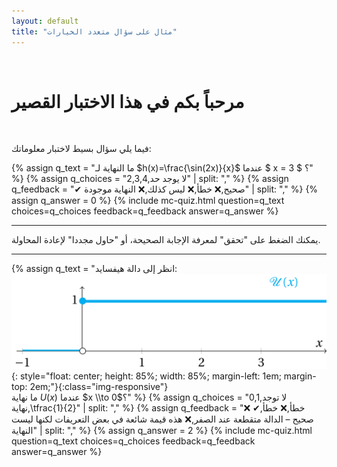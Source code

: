 ```yaml
---
layout: default
title: "مثال على سؤال متعدد الخيارات"
---
```

<link rel="stylesheet" href="https://maxcdn.bootstrapcdn.com/bootstrap/3.4.1/css/bootstrap.min.css">

<br>

# مرحباً بكم في هذا الاختبار القصير

<br>

فيما يلي سؤال بسيط لاختبار معلوماتك:


{% assign q_text = "ما النهاية لـ $h(x)=\frac{\sin(2x)}{x}$ عندما $ x = 3 $ ؟" %}
{% assign q_choices = "2,3,4,لا يوجد حد" | split: "," %}
{% assign q_feedback = "✔ صحيح,❌ خطأ,❌ ليس كذلك,❌ النهاية موجودة" | split: "," %}
{% assign q_answer = 0 %}
{% include mc-quiz.html question=q_text choices=q_choices feedback=q_feedback answer=q_answer %}


---

يمكنك الضغط على "تحقق" لمعرفة الإجابة الصحيحة، أو "حاول مجددا" لإعادة المحاولة.


---
{% assign q_text = "انظر إلى دالة هيفسايد:<br>
![Heaviside.png](/images/Heaviside.png){: style="float: center; 
height: 85%; width: 85%; margin-left: 1em; margin-top: 2em;"}{:class="img-responsive"}
<br> ما نهاية $U(x)$ عندما $x \\to 0$؟" %}
{% assign q_choices = "0,1,لا توجد نهاية,\\tfrac{1}{2}" | split: "," %}
{% assign q_feedback = "❌ خطأ,❌ خطأ,✔ صحيح – الدالة متقطعة عند الصفر,❌ هذه قيمة شائعة في بعض التعريفات لكنها ليست النهاية" | split: "," %}
{% assign q_answer = 2 %}
{% include mc-quiz.html question=q_text choices=q_choices feedback=q_feedback answer=q_answer %}
